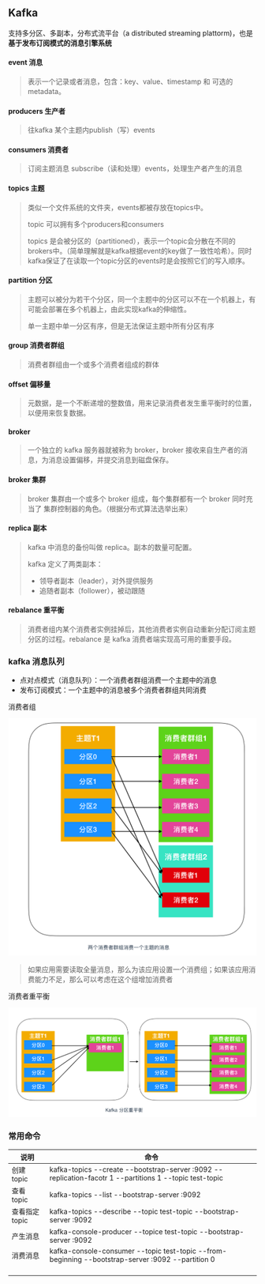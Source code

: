 ## Kafka

支持多分区、多副本，分布式流平台（a distributed streaming plattorm)，也是 **基于发布订阅模式的消息引擎系统**



#### event 消息

> 表示一个记录或者消息，包含：key、value、timestamp 和 可选的metadata。

#### producers 生产者 

> 往kafka 某个主题内publish（写）events

#### consumers  消费者

> 订阅主题消息 subscribe（读和处理）events，处理生产者产生的消息

#### topics 主题

> 类似一个文件系统的文件夹，events都被存放在topics中。
>
> topic 可以拥有多个producers和consumers
>
> topics 是会被分区的（partitioned），表示一个topic会分散在不同的brokers中。（简单理解就是kafka根据event的key做了一致性哈希）。同时kafka保证了在读取一个topic分区的events时是会按照它们的写入顺序。

#### partition 分区

> 主题可以被分为若干个分区，同一个主题中的分区可以不在一个机器上，有可能会部署在多个机器上，由此实现kafka的伸缩性。
>
> 单一主题中单一分区有序，但是无法保证主题中所有分区有序

#### group 消费者群组

> 消费者群组由一个或多个消费者组成的群体

#### offset 偏移量

> 元数据，是一个不断递增的整数值，用来记录消费者发生重平衡时的位置，以便用来恢复数据。

#### broker

> 一个独立的 kafka 服务器就被称为 broker，broker 接收来自生产者的消息，为消息设置偏移，并提交消息到磁盘保存。

#### broker 集群

> broker 集群由一个或多个 broker 组成，每个集群都有一个 broker 同时充当了 集群控制器的角色。（根据分布式算法选举出来）

#### replica 副本

> kafka 中消息的备份叫做 replica。副本的数量可配置。
>
> kafka 定义了两类副本：
>
> - 领导者副本（leader），对外提供服务
> - 追随者副本（follower），被动跟随

#### rebalance 重平衡

> 消费者组内某个消费者实例挂掉后，其他消费者实例自动重新分配订阅主题分区的过程。rebalance 是 kafka 消费者端实现高可用的重要手段。

### kafka 消息队列

- 点对点模式（消息队列）：一个消费者群组消费一个主题中的消息
- 发布订阅模式：一个主题中的消息被多个消费者群组共同消费

消费者组

<img src="kafka.assets/1515111-20191128124553311-1167412207.png" style="zoom:50%;" />

> 如果应用需要读取全量消息，那么为该应用设置一个消费组；如果该应用消费能力不足，那么可以考虑在这个组增加消费者

消费者重平衡

![](kafka.assets/1515111-20191128124603277-431025951.png)



### 常用命令

| 说明          | 命令                                                         |
| ------------- | ------------------------------------------------------------ |
| 创建 topic    | kafka-topics --create --bootstrap-server :9092 --replication-facotr 1 --partitions 1 --topic test-topic |
| 查看 topic    | kafka-topics --list --bootstrap-server :9092                 |
| 查看指定topic | kafka-topics  --describe --topic test-topic --bootstrap-server :9092 |
| 产生消息      | kafka-console-producer --topice test-topic --bootstrap-server :9092 |
| 消费消息      | kafka-console-consumer --topic test-topic --from-beginning --bootstrap-server :9092 --partition 0 |
|               |                                                              |
|               |                                                              |
|               |                                                              |
|               |                                                              |

